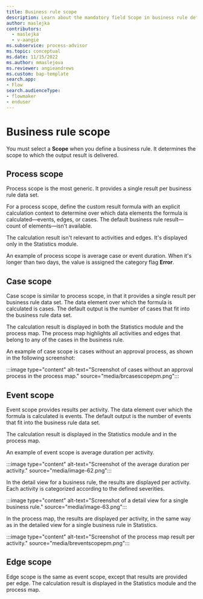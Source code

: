 ```yaml
---
title: Business rule scope 
description: Learn about the mandatory field Scope in business rule definition in the Power Automate Process Mining desktop app.
author: maslejka
contributors:
  - maslejka
  - v-aangie
ms.subservice: process-advisor
ms.topic: conceptual
ms.date: 11/15/2022
ms.author: mmaslejova
ms.reviewer: angieandrews
ms.custom: bap-template
search.app:
- Flow
search.audienceType:
- flowmaker
- enduser
---
```


# Business rule scope

You must select a **Scope** when you define a business rule. It determines the scope to which the output result is delivered.

## Process scope

Process scope is the most generic. It provides a single result per business rule data set.

For a process scope, define the custom result formula with an explicit calculation context to determine over which data elements the formula is calculated&mdash;events, edges, or cases. The default business rule result&mdash;count of elements&mdash;isn't available.

The calculation result isn't relevant to activities and edges. It's displayed only in the Statistics module.

An example of process scope is average case or event duration. When it's longer than two days, the value is assigned the category flag **Error**.

## Case scope

Case scope is similar to process scope, in that it provides a single result per business rule data set. The data element over which the formula is calculated is cases. The default output is the number of cases that fit into the business rule data set.

The calculation result is displayed in both the Statistics module and the process map. The process map highlights all activities and edges that belong to any of the cases in the business rule.

An example of case scope is cases without an approval process, as shown in the following screenshot:

:::image type="content" alt-text="Screenshot of cases without an approval process in the process map." source="media/brcasescopepm.png":::

## Event scope

Event scope provides results per activity. The data element over which the formula is calculated is events. The default output is the number of events that fit into the business rule data set.

The calculation result is displayed in the Statistics module and in the process map.

An example of event scope is average duration per activity.

:::image type="content" alt-text="Screenshot of the average duration per activity." source="media/image-62.png":::

In the detail view for a business rule, the results are displayed per activity. Each activity is categorized according to the defined severities.

:::image type="content" alt-text="Screenshot of a detail view for a single business rule." source="media/image-63.png":::

In the process map, the results are displayed per activity, in the same way as in the detailed view for a single business rule in Statistics.

:::image type="content" alt-text="Screenshot of the process map result per activity." source="media/breventscopepm.png":::

## Edge scope

Edge scope is the same as event scope, except that results are provided per edge. The calculation result is displayed in the Statistics module and the process map.
